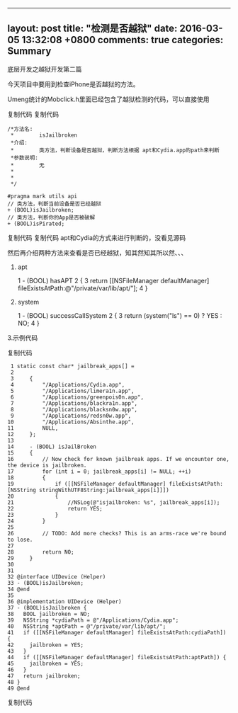 
---
layout: post
title: "检测是否越狱"
date: 2016-03-05 13:32:08 +0800
comments: true
categories: Summary
---

底层开发之越狱开发第二篇

 

今天项目中要用到检查iPhone是否越狱的方法。

Umeng统计的Mobclick.h里面已经包含了越狱检测的代码，可以直接使用

复制代码
复制代码

	/*方法名:
	 *        isJailbroken
	 *介绍:
	 *        类方法，判断设备是否越狱，判断方法根据 apt和Cydia.app的path来判断
	 *参数说明:
	 *        无
	 *        
	 *
	 */
	
	#pragma mark utils api
	// 类方法，判断当前设备是否已经越狱
	+ (BOOL)isJailbroken;
	// 类方法，判断你的App是否被破解
	+ (BOOL)isPirated;
复制代码
复制代码
apt和Cydia的方式来进行判断的，没看见源码

 

然后再介绍两种方法来查看是否已经越狱，知其然知其所以然、、、

1. apt

	1 - (BOOL) hasAPT
	2 {
	3 return [[NSFileManager defaultManager] fileExistsAtPath:@"/private/var/lib/apt/"];
	4 }

2. system

	1 - (BOOL) successCallSystem
	2 {
	3 return (system("ls") == 0) ? YES : NO;
	4 }
 

3.示例代码

复制代码

	 1 static const char* jailbreak_apps[] =
	 2 
	 3     {
	 4         "/Applications/Cydia.app",
	 5         "/Applications/limera1n.app",
	 6         "/Applications/greenpois0n.app",
	 7         "/Applications/blackra1n.app",
	 8         "/Applications/blacksn0w.app",
	 9         "/Applications/redsn0w.app",
	10         "/Applications/Absinthe.app",
	11         NULL,
	12     };
	13      
	14     - (BOOL) isJailBroken
	15     {
	16         // Now check for known jailbreak apps. If we encounter one, the device is jailbroken.
	17         for (int i = 0; jailbreak_apps[i] != NULL; ++i)
	18         {
	19             if ([[NSFileManager defaultManager] fileExistsAtPath:[NSString stringWithUTF8String:jailbreak_apps[i]]])
	20             {
	21                 //NSLog(@"isjailbroken: %s", jailbreak_apps[i]);
	22                 return YES;
	23             }
	24         }
	25          
	26         // TODO: Add more checks? This is an arms-race we're bound to lose.
	27          
	28         return NO;
	29     }
	30  
	31 
	32 @interface UIDevice (Helper)  
	33 - (BOOL)isJailbroken;  
	34 @end
	35 
	36 @implementation UIDevice (Helper)  
	37 - (BOOL)isJailbroken {  
	38   BOOL jailbroken = NO;  
	39   NSString *cydiaPath = @"/Applications/Cydia.app";  
	40   NSString *aptPath = @"/private/var/lib/apt/";  
	41   if ([[NSFileManager defaultManager] fileExistsAtPath:cydiaPath]) {  
	42     jailbroken = YES;  
	43   }  
	44   if ([[NSFileManager defaultManager] fileExistsAtPath:aptPath]) {  
	45     jailbroken = YES;  
	46   }  
	47   return jailbroken;  
	48 }  
	49 @end
复制代码
  